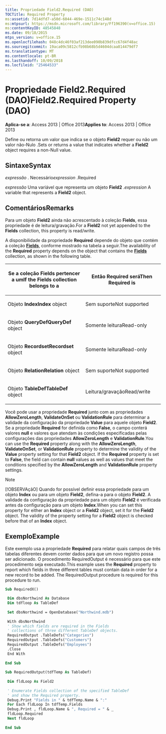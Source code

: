 ```yaml
---
title: Propriedade Field2.Required (DAO)
TOCTitle: Required Property
ms:assetid: 7d14dfd7-a50d-6044-469e-1511c74c148d
ms:mtpsurl: https://msdn.microsoft.com/library/Ff196390(v=office.15)
ms:contentKeyID: 48545848
ms.date: 09/18/2015
mtps_version: v=office.15
ms.openlocfilehash: 048c4dc46f03af213dee090b839dfcc67d4f48ac
ms.sourcegitcommit: 19aca09c5812cfb98b68b5d4604dcaa814479df7
ms.translationtype: MT
ms.contentlocale: pt-BR
ms.lasthandoff: 10/09/2018
ms.locfileid: "25464533"
---
```

# <a name="field2required-property-dao"></a><span data-ttu-id="e2a6b-102">Propriedade Field2.Required (DAO)</span><span class="sxs-lookup"><span data-stu-id="e2a6b-102">Field2.Required Property (DAO)</span></span>


<span data-ttu-id="e2a6b-103">**Aplica-se a**: Access 2013 | Office 2013</span><span class="sxs-lookup"><span data-stu-id="e2a6b-103">**Applies to**: Access 2013 | Office 2013</span></span>


<span data-ttu-id="e2a6b-104">Define ou retorna um valor que indica se o objeto **Field2** requer ou não um valor não-Nulo .</span><span class="sxs-lookup"><span data-stu-id="e2a6b-104">Sets or returns a value that indicates whether a **Field2** object requires a non-Null value.</span></span>

## <a name="syntax"></a><span data-ttu-id="e2a6b-105">Sintaxe</span><span class="sxs-lookup"><span data-stu-id="e2a6b-105">Syntax</span></span>

<span data-ttu-id="e2a6b-106">*expressão* . Necessário</span><span class="sxs-lookup"><span data-stu-id="e2a6b-106">*expression* .Required</span></span>

<span data-ttu-id="e2a6b-107">*expressão* Uma variável que representa um objeto **Field2** .</span><span class="sxs-lookup"><span data-stu-id="e2a6b-107">*expression* A variable that represents a **Field2** object.</span></span>

## <a name="remarks"></a><span data-ttu-id="e2a6b-108">Comentários</span><span class="sxs-lookup"><span data-stu-id="e2a6b-108">Remarks</span></span>

<span data-ttu-id="e2a6b-109">Para um objeto **Field2** ainda não acrescentado à coleção **Fields**, essa propriedade é de leitura/gravação.</span><span class="sxs-lookup"><span data-stu-id="e2a6b-109">For a **Field2** not yet appended to the **Fields** collection, this property is read/write.</span></span>

<span data-ttu-id="e2a6b-110">A disponibilidade da propriedade **Required** depende do objeto que contém a coleção **[Fields](fields-collection-dao.md)**, conforme mostrado na tabela a seguir.</span><span class="sxs-lookup"><span data-stu-id="e2a6b-110">The availability of the **Required** property depends on the object that contains the **[Fields](fields-collection-dao.md)** collection, as shown in the following table.</span></span>

<table>
<colgroup>
<col style="width: 50%" />
<col style="width: 50%" />
</colgroup>
<thead>
<tr class="header">
<th><p><span data-ttu-id="e2a6b-111">Se a coleção Fields pertencer a um</span><span class="sxs-lookup"><span data-stu-id="e2a6b-111">If the Fields collection belongs to a</span></span></p></th>
<th><p><span data-ttu-id="e2a6b-112">Então Required será</span><span class="sxs-lookup"><span data-stu-id="e2a6b-112">Then Required is</span></span></p></th>
</tr>
</thead>
<tbody>
<tr class="odd">
<td><p><span data-ttu-id="e2a6b-113">							Objeto <strong>Index</strong></span><span class="sxs-lookup"><span data-stu-id="e2a6b-113"><strong>Index</strong> object</span></span></p></td>
<td><p><span data-ttu-id="e2a6b-114">Sem suporte</span><span class="sxs-lookup"><span data-stu-id="e2a6b-114">Not supported</span></span></p></td>
</tr>
<tr class="even">
<td><p><span data-ttu-id="e2a6b-115">							Objeto <strong>QueryDef</strong></span><span class="sxs-lookup"><span data-stu-id="e2a6b-115"><strong>QueryDef</strong> object</span></span></p></td>
<td><p><span data-ttu-id="e2a6b-116">Somente leitura</span><span class="sxs-lookup"><span data-stu-id="e2a6b-116">Read-only</span></span></p></td>
</tr>
<tr class="odd">
<td><p><span data-ttu-id="e2a6b-117">							Objeto <strong>Recordset</strong></span><span class="sxs-lookup"><span data-stu-id="e2a6b-117"><strong>Recordset</strong> object</span></span></p></td>
<td><p><span data-ttu-id="e2a6b-118">Somente leitura</span><span class="sxs-lookup"><span data-stu-id="e2a6b-118">Read-only</span></span></p></td>
</tr>
<tr class="even">
<td><p><span data-ttu-id="e2a6b-119">							Objeto <strong>Relation</strong></span><span class="sxs-lookup"><span data-stu-id="e2a6b-119"><strong>Relation</strong> object</span></span></p></td>
<td><p><span data-ttu-id="e2a6b-120">Sem suporte</span><span class="sxs-lookup"><span data-stu-id="e2a6b-120">Not supported</span></span></p></td>
</tr>
<tr class="odd">
<td><p><span data-ttu-id="e2a6b-121">							Objeto <strong>TableDef</strong></span><span class="sxs-lookup"><span data-stu-id="e2a6b-121"><strong>TableDef</strong> object</span></span></p></td>
<td><p><span data-ttu-id="e2a6b-122">Leitura/gravação</span><span class="sxs-lookup"><span data-stu-id="e2a6b-122">Read/write</span></span></p></td>
</tr>
</tbody>
</table>


<span data-ttu-id="e2a6b-p101">Você pode usar a propriedade **Required** junto com as propriedades **AllowZeroLength**, **ValidateOnSet** ou **ValidationRule** para determinar a validade da configuração da propriedade **Value** para aquele objeto **Field2**. Se a propriedade **Required** for definida como **False**, o campo conterá valores **null** e valores que atendam às condições especificadas pelas configurações das propriedades **AllowZeroLength** e **ValidationRule**.</span><span class="sxs-lookup"><span data-stu-id="e2a6b-p101">You can use the **Required** property along with the **AllowZeroLength**, **ValidateOnSet**, or **ValidationRule** property to determine the validity of the **Value** property setting for that **Field2** object. If the **Required** property is set to **False**, the field can contain **null** values as well as values that meet the conditions specified by the **AllowZeroLength** and **ValidationRule** property settings.</span></span>


> [!NOTE]
> <P><span data-ttu-id="e2a6b-p102">[!OBSERVAçãO] Quando for possível definir essa propriedade para um objeto <STRONG>Index</STRONG> ou para um objeto <STRONG>Field2</STRONG>, defina-a para o objeto <STRONG>Field2</STRONG>. A validade da configuração da propriedade para um objeto <STRONG>Field2</STRONG> é verificada antes da configuração para um objeto <STRONG>Index</STRONG>.</span><span class="sxs-lookup"><span data-stu-id="e2a6b-p102">When you can set this property for either an <STRONG>Index</STRONG> object or a <STRONG>Field2</STRONG> object, set it for the <STRONG>Field2</STRONG> object. The validity of the property setting for a <STRONG>Field2</STRONG> object is checked before that of an <STRONG>Index</STRONG> object.</span></span></P>



## <a name="example"></a><span data-ttu-id="e2a6b-127">Exemplo</span><span class="sxs-lookup"><span data-stu-id="e2a6b-127">Example</span></span>

<span data-ttu-id="e2a6b-p103">Este exemplo usa a propriedade **Required** para relatar quais campos de três tabelas diferentes devem conter dados para que um novo registro possa ser adicionado. O procedimento RequiredOutput é necessário para que este procedimento seja executado.</span><span class="sxs-lookup"><span data-stu-id="e2a6b-p103">This example uses the **Required** property to report which fields in three different tables must contain data in order for a new record to be added. The RequiredOutput procedure is required for this procedure to run.</span></span>

```vb 
Sub RequiredX() 
 
 Dim dbsNorthwind As Database 
 Dim tdfloop As TableDef 
 
 Set dbsNorthwind = OpenDatabase("Northwind.mdb") 
 
 With dbsNorthwind 
 ' Show which fields are required in the Fields 
 ' collections of three different TableDef objects. 
 RequiredOutput .TableDefs("Categories") 
 RequiredOutput .TableDefs("Customers") 
 RequiredOutput .TableDefs("Employees") 
 .Close 
 End With 
 
End Sub 
 
Sub RequiredOutput(tdfTemp As TableDef) 
 
 Dim fldLoop As Field2 
 
 ' Enumerate Fields collection of the specified TableDef 
 ' and show the Required property. 
 Debug.Print "Fields in " & tdfTemp.Name & ":" 
 For Each fldLoop In tdfTemp.Fields 
 Debug.Print , fldLoop.Name & ", Required = " & _ 
 fldLoop.Required 
 Next fldLoop 
 
End Sub 
 
```

